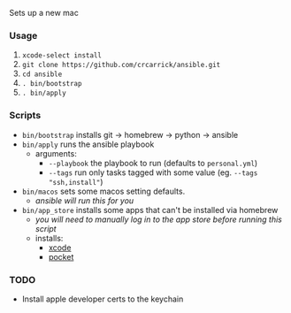 Sets up a new mac

### Usage

1. `xcode-select install`
2. `git clone https://github.com/crcarrick/ansible.git`
3. `cd ansible`
4. `. bin/bootstrap`
5. `. bin/apply`

### Scripts

- `bin/bootstrap` installs git -> homebrew -> python -> ansible
- `bin/apply` runs the ansible playbook
  - arguments:
    - `--playbook` the playbook to run (defaults to `personal.yml`)
    - `--tags` run only tasks tagged with some value (eg. `--tags "ssh,install"`)
- `bin/macos` sets some macos setting defaults.
  - _ansible will run this for you_
- `bin/app_store` installs some apps that can't be installed via homebrew
  - _you will need to manually log in to the app store before running this script_
  - installs:
    - [xcode](https://developer.apple.com/xcode/)
    - [pocket](https://getpocket.com/)

### TODO

- Install apple developer certs to the keychain
